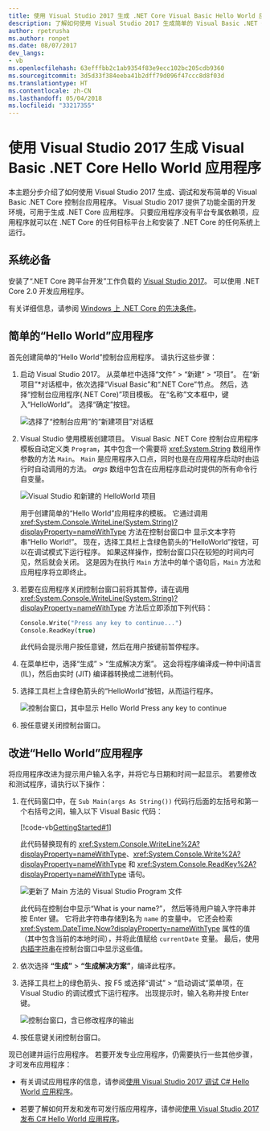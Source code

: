 ```yaml
---
title: 使用 Visual Studio 2017 生成 .NET Core Visual Basic Hello World 应用程序
description: 了解如何使用 Visual Studio 2017 生成简单的 Visual Basic .NET Core 控制台应用程序。
author: rpetrusha
ms.author: ronpet
ms.date: 08/07/2017
dev_langs:
- vb
ms.openlocfilehash: 63efffbb2c1ab9354f83e9ecc102bc205cdb9360
ms.sourcegitcommit: 3d5d33f384eeba41b2dff79d096f47ccc8d8f03d
ms.translationtype: HT
ms.contentlocale: zh-CN
ms.lasthandoff: 05/04/2018
ms.locfileid: "33217355"
---
```

# <a name="build-a-visual-basic-hello-world-application-with-net-core-in-visual-studio-2017"></a>使用 Visual Studio 2017 生成 Visual Basic .NET Core Hello World 应用程序

本主题分步介绍了如何使用 Visual Studio 2017 生成、调试和发布简单的 Visual Basic .NET Core 控制台应用程序。 Visual Studio 2017 提供了功能全面的开发环境，可用于生成 .NET Core 应用程序。 只要应用程序没有平台专属依赖项，应用程序就可以在 .NET Core 的任何目标平台上和安装了 .NET Core 的任何系统上运行。

## <a name="prerequisites"></a>系统必备

安装了“.NET Core 跨平台开发”工作负载的 [Visual Studio 2017](https://aka.ms/vsdownload?utm_source=mscom&utm_campaign=msdocs)。 可以使用 .NET Core 2.0 开发应用程序。

有关详细信息，请参阅 [Windows 上 .NET Core 的先决条件](../../core/windows-prerequisites.md)。

## <a name="a-simple-hello-world-application"></a>简单的“Hello World”应用程序

首先创建简单的“Hello World”控制台应用程序。 请执行这些步骤：

1. 启动 Visual Studio 2017。 从菜单栏中选择“文件” > “新建” > “项目”。 在“新项目”*对话框中，依次选择“Visual Basic”和“.NET Core”节点。 然后，选择“控制台应用程序(.NET Core)”项目模板。 在“名称”文本框中，键入“HelloWorld”。 选择“确定”按钮。

   ![选择了“控制台应用”的“新建项目”对话框](./media/vb-with-visual-studio/new-project.png)
   
1. Visual Studio 使用模板创建项目。 Visual Basic .NET Core 控制台应用程序模板自动定义类 `Program`，其中包含一个需要将 <xref:System.String> 数组用作参数的方法 `Main`。 `Main` 是应用程序入口点，同时也是在应用程序启动时由运行时自动调用的方法。 *args* 数组中包含在应用程序启动时提供的所有命令行自变量。

   ![Visual Studio 和新建的 HelloWorld 项目](./media/vb-with-visual-studio/devenv.png)

   用于创建简单的“Hello World”应用程序的模板。 它通过调用 <xref:System.Console.WriteLine(System.String)?displayProperty=nameWithType> 方法在控制台窗口中 显示文本字符串“Hello World!”。 现在，选择工具栏上含绿色箭头的“HelloWorld”按钮，可以在调试模式下运行程序。 如果这样操作，控制台窗口只在较短的时间内可见，然后就会关闭。 这是因为在执行 `Main` 方法中的单个语句后，`Main` 方法和应用程序将立即终止。

1. 若要在应用程序关闭控制台窗口前将其暂停，请在调用 <xref:System.Console.WriteLine(System.String)?displayProperty=nameWithType> 方法后立即添加下列代码：

   ```vb
   Console.Write("Press any key to continue...")
   Console.ReadKey(true)
   ```
   此代码会提示用户按任意键，然后在用户按键前暂停程序。

1. 在菜单栏中，选择“生成” > “生成解决方案”。 这会将程序编译成一种中间语言 (IL)，然后由实时 (JIT) 编译器转换成二进制代码。

1. 选择工具栏上含绿色箭头的“HelloWorld”按钮，从而运行程序。

   ![控制台窗口，其中显示 Hello World Press any key to continue](./media/with-visual-studio/helloworld1.png)

1. 按任意键关闭控制台窗口。

## <a name="enhancing-the-hello-world-application"></a>改进“Hello World”应用程序

将应用程序改进为提示用户输入名字，并将它与日期和时间一起显示。 若要修改和测试程序，请执行以下操作：

1. 在代码窗口中，在 `Sub Main(args As String())` 代码行后面的左括号和第一个右括号之间，输入以下 Visual Basic 代码：

   [!code-vb[GettingStarted#1](../../../samples/snippets/core/tutorials/vb-with-visual-studio/helloworld.vb#1)]

   此代码替换现有的 <xref:System.Console.WriteLine%2A?displayProperty=nameWithType>、<xref:System.Console.Write%2A?displayProperty=nameWithType> 和 <xref:System.Console.ReadKey%2A?displayProperty=nameWithType> 语句。

   ![更新了 Main 方法的 Visual Studio Program 文件](./media/vb-with-visual-studio/codewindow.png)

   此代码在控制台中显示“What is your name?”， 然后等待用户输入字符串并按 Enter 键。 它将此字符串存储到名为 `name` 的变量中。 它还会检索 <xref:System.DateTime.Now?displayProperty=nameWithType> 属性的值（其中包含当前的本地时间），并将此值赋给 `currentDate` 变量。 最后，使用[内插字符串](../../visual-basic/programming-guide/language-features/strings/interpolated-strings.md)在控制台窗口中显示这些值。

1. 依次选择 **“生成”** > **“生成解决方案”**，编译此程序。

1. 选择工具栏上的绿色箭头、按 F5 或选择“调试” > “启动调试”菜单项，在 Visual Studio 的调试模式下运行程序。 出现提示时，输入名称并按 Enter 键。

   ![控制台窗口，含已修改程序的输出](./media/with-visual-studio/helloworld2.png)

1. 按任意键关闭控制台窗口。

现已创建并运行应用程序。 若要开发专业应用程序，仍需要执行一些其他步骤，才可发布应用程序：

- 有关调试应用程序的信息，请参阅[使用 Visual Studio 2017 调试 C# Hello World 应用程序](debugging-with-visual-studio.md)。

- 若要了解如何开发和发布可发行版应用程序，请参阅[使用 Visual Studio 2017 发布 C# Hello World 应用程序](publishing-with-visual-studio.md)。

<!--
## Related topics

Instead of a console application, you can also build a class library with .NET Core and Visual Studio 2017. For a step-by-step introduction, see [Building a class library with C# and .NET Core in Visual Studio 2017](library-with-visual-studio.md).

You can also develop a .NET Core console app on Mac, Linux, and Windows by using [Visual Studio Code](https://code.visualstudio.com/), a downloadable code editor. For a step-by-step tutorial, see [Getting Started with Visual Studio Code](with-visual-studio-code.md). -->
